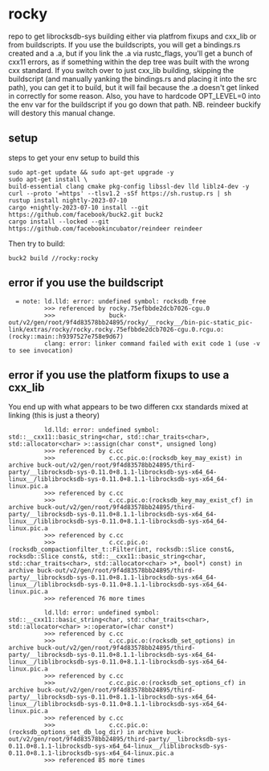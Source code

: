 # rocky
repo to get librocksdb-sys building either via platfrom fixups and cxx_lib or from buildscripts.  If you use the buildscripts, you will get a bindings.rs created and a .a, but if you link the .a via rustc_flags, you'll get a bunch of cxx11 errors, as if something within the dep tree was built with the wrong cxx standard.  If you switch over to just cxx_lib building, skipping the buildscript (and manually yanking the bindings.rs and placing it into the src path), you can get it to build, but it will fail because the .a doesn't get linked in correctly for some reason.  Also, you have to hardcode OPT_LEVEL=0 into the env var for the buildscript if you go down that path.  NB. reindeer buckify will destory this manual change.
## setup
steps to get your env setup to build this
```
sudo apt-get update && sudo apt-get upgrade -y
sudo apt-get install \
build-essential clang cmake pkg-config libssl-dev lld liblz4-dev -y
curl --proto '=https' --tlsv1.2 -sSf https://sh.rustup.rs | sh
rustup install nightly-2023-07-10
cargo +nightly-2023-07-10 install --git https://github.com/facebook/buck2.git buck2
cargo install --locked --git https://github.com/facebookincubator/reindeer reindeer
```

Then try to build:

```
buck2 build //rocky:rocky
```

## error if you use the buildscript
```
  = note: ld.lld: error: undefined symbol: rocksdb_free
          >>> referenced by rocky.75efbbde2dcb7026-cgu.0
          >>>               buck-out/v2/gen/root/9f4d83578bb24895/rocky/__rocky__/bin-pic-static_pic-link/extras/rocky/rocky.rocky.75efbbde2dcb7026-cgu.0.rcgu.o:(rocky::main::h9397527e758e9d67)
          clang: error: linker command failed with exit code 1 (use -v to see invocation)
```

## error if you use the platform fixups to use a cxx_lib
You end up with what appears to be two differen cxx standards mixed at linking (this is just a theory)

```
          ld.lld: error: undefined symbol: std::__cxx11::basic_string<char, std::char_traits<char>, std::allocator<char> >::assign(char const*, unsigned long)
          >>> referenced by c.cc
          >>>               c.cc.pic.o:(rocksdb_key_may_exist) in archive buck-out/v2/gen/root/9f4d83578bb24895/third-party/__librocksdb-sys-0.11.0+8.1.1-librocksdb-sys-x64_64-linux__/liblibrocksdb-sys-0.11.0+8.1.1-librocksdb-sys-x64_64-linux.pic.a
          >>> referenced by c.cc
          >>>               c.cc.pic.o:(rocksdb_key_may_exist_cf) in archive buck-out/v2/gen/root/9f4d83578bb24895/third-party/__librocksdb-sys-0.11.0+8.1.1-librocksdb-sys-x64_64-linux__/liblibrocksdb-sys-0.11.0+8.1.1-librocksdb-sys-x64_64-linux.pic.a
          >>> referenced by c.cc
          >>>               c.cc.pic.o:(rocksdb_compactionfilter_t::Filter(int, rocksdb::Slice const&, rocksdb::Slice const&, std::__cxx11::basic_string<char, std::char_traits<char>, std::allocator<char> >*, bool*) const) in archive buck-out/v2/gen/root/9f4d83578bb24895/third-party/__librocksdb-sys-0.11.0+8.1.1-librocksdb-sys-x64_64-linux__/liblibrocksdb-sys-0.11.0+8.1.1-librocksdb-sys-x64_64-linux.pic.a
          >>> referenced 76 more times

          ld.lld: error: undefined symbol: std::__cxx11::basic_string<char, std::char_traits<char>, std::allocator<char> >::operator=(char const*)
          >>> referenced by c.cc
          >>>               c.cc.pic.o:(rocksdb_set_options) in archive buck-out/v2/gen/root/9f4d83578bb24895/third-party/__librocksdb-sys-0.11.0+8.1.1-librocksdb-sys-x64_64-linux__/liblibrocksdb-sys-0.11.0+8.1.1-librocksdb-sys-x64_64-linux.pic.a
          >>> referenced by c.cc
          >>>               c.cc.pic.o:(rocksdb_set_options_cf) in archive buck-out/v2/gen/root/9f4d83578bb24895/third-party/__librocksdb-sys-0.11.0+8.1.1-librocksdb-sys-x64_64-linux__/liblibrocksdb-sys-0.11.0+8.1.1-librocksdb-sys-x64_64-linux.pic.a
          >>> referenced by c.cc
          >>>               c.cc.pic.o:(rocksdb_options_set_db_log_dir) in archive buck-out/v2/gen/root/9f4d83578bb24895/third-party/__librocksdb-sys-0.11.0+8.1.1-librocksdb-sys-x64_64-linux__/liblibrocksdb-sys-0.11.0+8.1.1-librocksdb-sys-x64_64-linux.pic.a
          >>> referenced 85 more times
```
